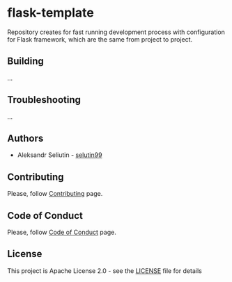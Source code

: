 # flask-template
Repository creates for fast running development process with configuration for Flask framework, which are the same from project to project.

## Building
...

## Troubleshooting
...

## Authors
* Aleksandr Seliutin - [selutin99](https://github.com/selutin99)

## Contributing
Please, follow [Contributing](CONTRIBUTING.md) page.

## Code of Conduct
Please, follow [Code of Conduct](CODE_OF_CONDUCT.md) page.

## License
This project is Apache License 2.0 - see the [LICENSE](LICENSE) file for details
